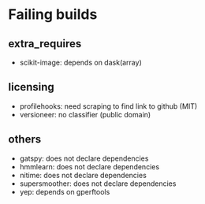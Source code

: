 Failing builds
==============

extra_requires
--------------

- scikit-image: depends on dask(array)

licensing
---------

- profilehooks: need scraping to find link to github (MIT)
- versioneer: no classifier (public domain)

others
------

- gatspy: does not declare dependencies
- hmmlearn: does not declare dependencies
- nitime: does not declare dependencies
- supersmoother: does not declare dependencies
- yep: depends on gperftools
